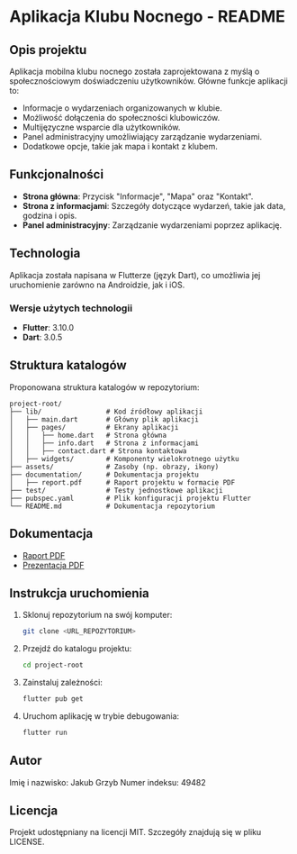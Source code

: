 # Aplikacja Klubu Nocnego - README

## Opis projektu
Aplikacja mobilna klubu nocnego została zaprojektowana z myślą o społecznościowym doświadczeniu użytkowników. Główne funkcje aplikacji to:
- Informacje o wydarzeniach organizowanych w klubie.
- Możliwość dołączenia do społeczności klubowiczów.
- Multijęzyczne wsparcie dla użytkowników.
- Panel administracyjny umożliwiający zarządzanie wydarzeniami.
- Dodatkowe opcje, takie jak mapa i kontakt z klubem.

## Funkcjonalności
- **Strona główna**: Przycisk "Informacje", "Mapa" oraz "Kontakt".
- **Strona z informacjami**: Szczegóły dotyczące wydarzeń, takie jak data, godzina i opis.
- **Panel administracyjny**: Zarządzanie wydarzeniami poprzez aplikację.

## Technologia
Aplikacja została napisana w Flutterze (język Dart), co umożliwia jej uruchomienie zarówno na Androidzie, jak i iOS.

### Wersje użytych technologii
- **Flutter**: 3.10.0
- **Dart**: 3.0.5

## Struktura katalogów
Proponowana struktura katalogów w repozytorium:
```
project-root/
├── lib/                # Kod źródłowy aplikacji
│   ├── main.dart       # Główny plik aplikacji
│   ├── pages/          # Ekrany aplikacji
│   │   ├── home.dart   # Strona główna
│   │   ├── info.dart   # Strona z informacjami
│   │   ├── contact.dart # Strona kontaktowa
│   ├── widgets/        # Komponenty wielokrotnego użytku
├── assets/             # Zasoby (np. obrazy, ikony)
├── documentation/      # Dokumentacja projektu
│   ├── report.pdf      # Raport projektu w formacie PDF
├── test/               # Testy jednostkowe aplikacji
├── pubspec.yaml        # Plik konfiguracji projektu Flutter
└── README.md           # Dokumentacja repozytorium
```
## Dokumentacja
- [Raport PDF](raport_z_projektu.pdf)
- [Prezentacja PDF](prezentacja_tfr.pdf)


## Instrukcja uruchomienia
1. Sklonuj repozytorium na swój komputer:
   ```bash
   git clone <URL_REPOZYTORIUM>
   ```
2. Przejdź do katalogu projektu:
   ```bash
   cd project-root
   ```
3. Zainstaluj zależności:
   ```bash
   flutter pub get
   ```
4. Uruchom aplikację w trybie debugowania:
   ```bash
   flutter run
   ```

## Autor
Imię i nazwisko: Jakub Grzyb 
Numer indeksu: 49482  

## Licencja
Projekt udostępniany na licencji MIT. Szczegóły znajdują się w pliku LICENSE.
